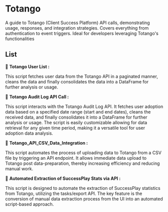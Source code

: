 # Totango
A guide to Totango (Client Success Platform) API calls, demonstrating usage, responses, and integration strategies. Covers everything from authentication to event triggers. Ideal for developers leveraging Totango's functionalities

## List

:bookmark: **Totango User List :** 

This script fetches user data from the Totango API in a paginated manner, cleans the data and finally consolidates the data into a DataFrame for further analysis or usage.

:bookmark: **Totango Audit Log API Call :** 

This script interacts with the Totango Audit Log API. It fetches user adoption data based on a specified date range (start and end dates), cleans the received data, and finally consolidates it into a DataFrame for further analysis or usage. The script is easily customizable allowing for data retrieval for any given time period, making it a versatile tool for user adoption data analysis.

:bookmark: **Totango_API_CSV_Data_Integration :**

This script automates the process of uploading data to Totango from a CSV file by triggering an API endpoint. It allows immediate data upload to Totango post data-preparation, thereby increasing efficiency and reducing manual work. 

:bookmark: **Automated Extraction of SuccessPlay Stats via API :**

This script is designed to automate the extraction of SuccessPlay statistics from Totango, utilizing the tasks/export API. The key feature is the conversion of manual data extraction process from the UI into an automated script-based approach.
